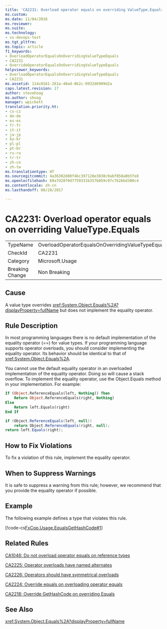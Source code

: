 ```yaml
---
title: 'CA2231: Overload operator equals on overriding ValueType.Equals | Microsoft Docs'
ms.custom: 
ms.date: 11/04/2016
ms.reviewer: 
ms.suite: 
ms.technology:
- vs-devops-test
ms.tgt_pltfrm: 
ms.topic: article
f1_keywords:
- OverloadOperatorEqualsOnOverridingValueTypeEquals
- CA2231
- OverrideOperatorEqualsOnOverridingValueTypeEquals
helpviewer_keywords:
- OverloadOperatorEqualsOnOverridingValueTypeEquals
- CA2231
ms.assetid: 114c0161-261a-40ad-8b2c-0932d6909d2a
caps.latest.revision: 17
author: stevehoag
ms.author: shoag
manager: wpickett
translation.priority.ht:
- cs-cz
- de-de
- es-es
- fr-fr
- it-it
- ja-jp
- ko-kr
- pl-pl
- pt-br
- ru-ru
- tr-tr
- zh-cn
- zh-tw
ms.translationtype: HT
ms.sourcegitcommit: 4a36302d80f4bc397128e3838c9abf858a0b5fe8
ms.openlocfilehash: 69a7d28f0d7759331b357b059c97c7b26bd300c4
ms.contentlocale: zh-cn
ms.lasthandoff: 08/28/2017

---
```

# <a name="ca2231-overload-operator-equals-on-overriding-valuetypeequals"></a>CA2231: Overload operator equals on overriding ValueType.Equals
|||  
|-|-|  
|TypeName|OverloadOperatorEqualsOnOverridingValueTypeEquals|  
|CheckId|CA2231|  
|Category|Microsoft.Usage|  
|Breaking Change|Non Breaking|  
  
## <a name="cause"></a>Cause  
 A value type overrides <xref:System.Object.Equals%2A?displayProperty=fullName> but does not implement the equality operator.  
  
## <a name="rule-description"></a>Rule Description  
 In most programming languages there is no default implementation of the equality operator (==) for value types. If your programming language supports operator overloads, you should consider implementing the equality operator. Its behavior should be identical to that of <xref:System.Object.Equals%2A>.  
  
 You cannot use the default equality operator in an overloaded implementation of the equality operator. Doing so will cause a stack overflow. To implement the equality operator, use the Object.Equals method in your implementation. For example:  
  
```vb  
If (Object.ReferenceEquals(left, Nothing)) Then  
    Return Object.ReferenceEquals(right, Nothing)  
Else  
    Return left.Equals(right)  
End If  
```  
  
```csharp  
if (Object.ReferenceEquals(left, null))   
    return Object.ReferenceEquals(right, null);  
return left.Equals(right);  
```  
  
## <a name="how-to-fix-violations"></a>How to Fix Violations  
 To fix a violation of this rule, implement the equality operator.  
  
## <a name="when-to-suppress-warnings"></a>When to Suppress Warnings  
 It is safe to suppress a warning from this rule; however, we recommend that you provide the equality operator if possible.  
  
## <a name="example"></a>Example  
 The following example defines a type that violates this rule.  
  
 [!code-cs[FxCop.Usage.EqualsGetHashCode#1](../code-quality/codesnippet/CSharp/ca2231-overload-operator-equals-on-overriding-valuetype-equals_1.cs)]  
  
## <a name="related-rules"></a>Related Rules  
 [CA1046: Do not overload operator equals on reference types](../code-quality/ca1046-do-not-overload-operator-equals-on-reference-types.md)  
  
 [CA2225: Operator overloads have named alternates](../code-quality/ca2225-operator-overloads-have-named-alternates.md)  
  
 [CA2226: Operators should have symmetrical overloads](../code-quality/ca2226-operators-should-have-symmetrical-overloads.md)  
  
 [CA2224: Override equals on overloading operator equals](../code-quality/ca2224-override-equals-on-overloading-operator-equals.md)  
  
 [CA2218: Override GetHashCode on overriding Equals](../code-quality/ca2218-override-gethashcode-on-overriding-equals.md)  
  
## <a name="see-also"></a>See Also  
 <xref:System.Object.Equals%2A?displayProperty=fullName>
